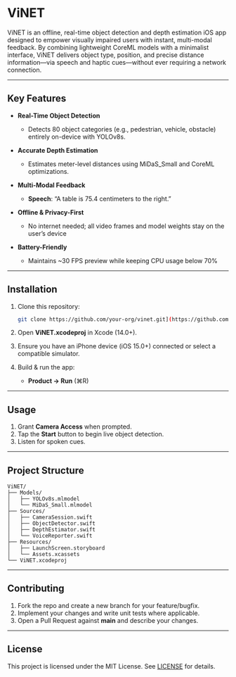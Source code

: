 # ViNET

ViNET is an offline, real-time object detection and depth estimation iOS app designed to empower visually impaired users with instant, multi-modal feedback. By combining lightweight CoreML models with a minimalist interface, ViNET delivers object type, position, and precise distance information—via speech and haptic cues—without ever requiring a network connection.

---

## Key Features

* **Real-Time Object Detection**

  * Detects 80 object categories (e.g., pedestrian, vehicle, obstacle) entirely on-device with YOLOv8s.
* **Accurate Depth Estimation**

  * Estimates meter-level distances using MiDaS\_Small and CoreML optimizations.
* **Multi-Modal Feedback**

  * **Speech**: “A table is 75.4 centimeters to the right.”
* **Offline & Privacy-First**

  * No internet needed; all video frames and model weights stay on the user’s device
* **Battery-Friendly**

  * Maintains \~30 FPS preview while keeping CPU usage below 70%

---

## Installation

1. Clone this repository:

   ```bash
   git clone https://github.com/your-org/vinet.git](https://github.com/xddlzx/ViNET.git
   ```
2. Open **ViNET.xcodeproj** in Xcode (14.0+).
3. Ensure you have an iPhone device (iOS 15.0+) connected or select a compatible simulator.
4. Build & run the app:

   * **Product → Run** (⌘R)

---

## Usage

1. Grant **Camera Access** when prompted.
2. Tap the **Start** button to begin live object detection.
3. Listen for spoken cues.

---

## Project Structure

```
ViNET/
├── Models/
│   ├── YOLOv8s.mlmodel
│   └── MiDaS_Small.mlmodel
├── Sources/
│   ├── CameraSession.swift
│   ├── ObjectDetector.swift
│   ├── DepthEstimator.swift
│   └── VoiceReporter.swift
├── Resources/
│   ├── LaunchScreen.storyboard
│   └── Assets.xcassets
└── ViNET.xcodeproj
```

---

## Contributing

1. Fork the repo and create a new branch for your feature/bugfix.
2. Implement your changes and write unit tests where applicable.
3. Open a Pull Request against **main** and describe your changes.

---

## License

This project is licensed under the MIT License. See [LICENSE](LICENSE) for details.
